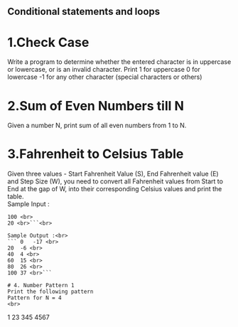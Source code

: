 ## Conditional statements and loops

# 1.Check Case
Write a program to determine whether the entered character is in uppercase or lowercase, or is an invalid character.
Print
 1 for uppercase
 0 for lowercase 
-1 for any other character (special characters or others)

# 2.Sum of Even Numbers till N
Given a number N, print sum of all even numbers from 1 to N.

# 3.Fahrenheit to Celsius Table
Given three values - Start Fahrenheit Value (S), End Fahrenheit value (E) and Step Size (W), you need to convert all Fahrenheit values from Start to End at the gap of W, into their corresponding Celsius values and print the table.
<br>
Sample Input :<br>
```0 <br>
100 <br>
20 <br>```<br>

Sample Output :<br>
``` 0   -17 <br>
20  -6 <br>
40  4 <br>
60  15 <br>
80  26 <br>
100 37 <br>```

# 4. Number Pattern 1
Print the following pattern
Pattern for N = 4
<br>
```
1
23
345
4567
```